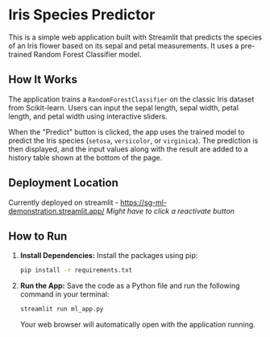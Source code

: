 # Iris Species Predictor

This is a simple web application built with Streamlit that predicts the species of an Iris flower based on its sepal and petal measurements. It uses a pre-trained Random Forest Classifier model.

## How It Works

The application trains a `RandomForestClassifier` on the classic Iris dataset from Scikit-learn. Users can input the sepal length, sepal width, petal length, and petal width using interactive sliders.

When the "Predict" button is clicked, the app uses the trained model to predict the Iris species (`setosa`, `versicolor`, or `virginica`). The prediction is then displayed, and the input values along with the result are added to a history table shown at the bottom of the page.

## Deployment Location

Currently deployed on streamlit - https://sg-ml-demonstration.streamlit.app/
*Might have to click a reactivate button*

## How to Run

1.  **Install Dependencies:**
    Install the packages using pip:
    ```bash
    pip install -r requirements.txt
    ```

2.  **Run the App:**
    Save the code as a Python file and run the following command in your terminal:
    ```bash
    streamlit run ml_app.py
    ```
    Your web browser will automatically open with the application running.
